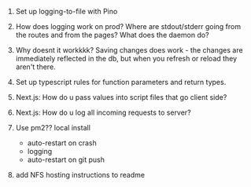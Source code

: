 1. Set up logging-to-file with Pino
2. How does logging work on prod?  Where are stdout/stderr going from the routes and from the pages?  What does the daemon do?
3. Why doesnt it workkkk?  Saving changes does work - the changes are immediately reflected in the db, but when you refresh or reload they aren't there.

1. Set up typescript rules for function parameters and return types.

1. Next.js:  How do u pass values into script files that go client side?
1. Next.js:  How do u log all incoming requests to server?

1. Use pm2??  local install
   - auto-restart on crash 
   - logging
   - auto-restart on git push

1. add NFS hosting instructions to readme
